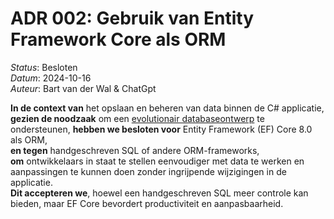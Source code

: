 # ADR 002: Gebruik van Entity Framework Core als ORM

*Status*: Besloten  
*Datum*: 2024-10-16  
*Auteur*: Bart van der Wal & ChatGpt

**In de context van** het opslaan en beheren van data binnen de C# applicatie,  
**gezien de noodzaak** om een [evolutionair databaseontwerp](https://minordevops.nl/week-2-containerization/les-2-orm-en-adr.html?highlight=evolution#web-applicatie-server)  te ondersteunen,
**hebben we besloten voor** Entity Framework (EF) Core 8.0 als ORM,  
**en tegen** handgeschreven SQL of andere ORM-frameworks,  
**om** ontwikkelaars in staat te stellen eenvoudiger met data te werken en aanpassingen te kunnen doen zonder ingrijpende wijzigingen in de applicatie.  
**Dit accepteren we**, hoewel een handgeschreven SQL meer controle kan bieden, maar EF Core bevordert productiviteit en aanpasbaarheid.

